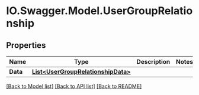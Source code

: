 # IO.Swagger.Model.UserGroupRelationship
## Properties

Name | Type | Description | Notes
------------ | ------------- | ------------- | -------------
**Data** | [**List&lt;UserGroupRelationshipData&gt;**](UserGroupRelationshipData.md) |  | 

[[Back to Model list]](../README.md#documentation-for-models) [[Back to API list]](../README.md#documentation-for-api-endpoints) [[Back to README]](../README.md)

